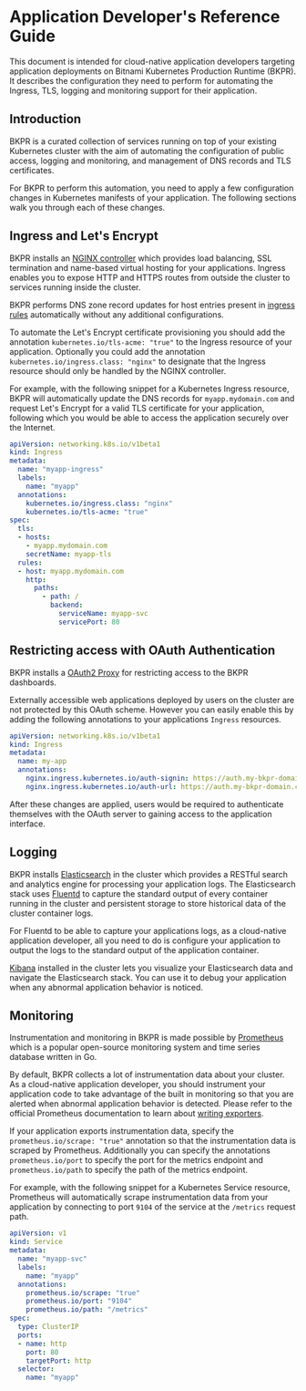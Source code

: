# Application Developer's Reference Guide

This document is intended for cloud-native application developers targeting application deployments on Bitnami Kubernetes Production Runtime (BKPR). It describes the configuration they need to perform for automating the Ingress, TLS, logging and monitoring support for their application.

## Introduction

BKPR is a curated collection of services running on top of your existing Kubernetes cluster with the aim of automating the configuration of public access, logging and monitoring, and management of DNS records and TLS certificates.

For BKPR to perform this automation, you need to apply a few configuration changes in Kubernetes manifests of your application. The following sections walk you through each of these changes.

## Ingress and Let's Encrypt

BKPR installs an [NGINX controller](https://github.com/kubernetes/ingress-nginx) which provides load balancing, SSL termination and name-based virtual hosting for your applications. Ingress enables you to expose HTTP and HTTPS routes from outside the cluster to services running inside the cluster.

BKPR performs DNS zone record updates for host entries present in [ingress rules](https://kubernetes.io/docs/concepts/services-networking/ingress/#ingress-rules) automatically without any additional configurations.

To automate the Let's Encrypt certificate provisioning you should add the annotation `kubernetes.io/tls-acme: "true"` to the Ingress resource of your application. Optionally you could add the annotation `kubernetes.io/ingress.class: "nginx"` to designate that the Ingress resource should only be handled by the NGINX controller.

For example, with the following snippet for a Kubernetes Ingress resource, BKPR will automatically update the DNS records for `myapp.mydomain.com` and request Let's Encrypt for a valid TLS certificate for your application, following which you would be able to access the application securely over the Internet.

```yaml
apiVersion: networking.k8s.io/v1beta1
kind: Ingress
metadata:
  name: "myapp-ingress"
  labels:
    name: "myapp"
  annotations:
    kubernetes.io/ingress.class: "nginx"
    kubernetes.io/tls-acme: "true"
spec:
  tls:
  - hosts:
    - myapp.mydomain.com
    secretName: myapp-tls
  rules:
  - host: myapp.mydomain.com
    http:
      paths:
        - path: /
          backend:
            serviceName: myapp-svc
            servicePort: 80
```

## Restricting access with OAuth Authentication

BKPR installs a [OAuth2 Proxy](https://github.com/pusher/oauth2_proxy/) for restricting access to the BKPR dashboards.

Externally accessible web applications deployed by users on the cluster are not protected by this OAuth scheme. However you can easily enable this by adding the following annotations to your applications `Ingress` resources.

```yaml
apiVersion: networking.k8s.io/v1beta1
kind: Ingress
metadata:
  name: my-app
  annotations:
    nginx.ingress.kubernetes.io/auth-signin: https://auth.my-bkpr-domain.com/oauth2/start?rd=%2F$server_name$escaped_request_uri
    nginx.ingress.kubernetes.io/auth-url: https://auth.my-bkpr-domain.com/oauth2/auth
```

After these changes are applied, users would be required to authenticate themselves with the OAuth server to gaining access to the application interface.

## Logging

BKPR installs [Elasticsearch](https://elastic.co/products/elasticsearch) in the cluster which provides a RESTful search and analytics engine for processing your application logs. The Elasticsearch stack uses [Fluentd](https://www.fluentd.org/) to capture the standard output of every container running in the cluster and persistent storage to store historical data of the cluster container logs.

For Fluentd to be able to capture your applications logs, as a cloud-native application developer, all you need to do is configure your application to output the logs to the standard output of the application container.

[Kibana](https://www.elastic.co/products/kibana) installed in the cluster lets you visualize your Elasticsearch data and navigate the Elasticsearch stack. You can use it to debug your application when any abnormal application behavior is noticed.

## Monitoring

Instrumentation and monitoring in BKPR is made possible by [Prometheus](https://prometheus.io/) which is a popular open-source monitoring system and time series database written in Go.

By default, BKPR collects a lot of instrumentation data about your cluster. As a cloud-native application developer, you should instrument your application code to take advantage of the built in monitoring so that you are alerted when abnormal application behavior is detected. Please refer to the official Prometheus documentation to learn about [writing exporters](https://prometheus.io/docs/instrumenting/writing_exporters/).

If your application exports instrumentation data, specify the `prometheus.io/scrape: "true"` annotation so that the instrumentation data is scraped by Prometheus. Additionally you can specify the annotations `prometheus.io/port` to specify the port for the metrics endpoint and `prometheus.io/path` to specify the path of the metrics endpoint.

For example, with the following snippet for a Kubernetes Service resource, Prometheus will automatically scrape instrumentation data from your application by connecting to port `9104` of the service at the `/metrics` request path.

```yaml
apiVersion: v1
kind: Service
metadata:
  name: "myapp-svc"
  labels:
    name: "myapp"
  annotations:
    prometheus.io/scrape: "true"
    prometheus.io/port: "9104"
    prometheus.io/path: "/metrics"
spec:
  type: ClusterIP
  ports:
  - name: http
    port: 80
    targetPort: http
  selector:
    name: "myapp"
```
